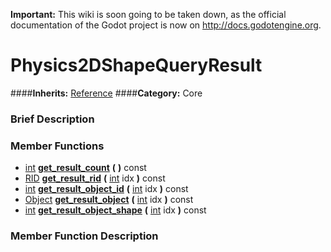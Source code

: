 **Important:** This wiki is soon going to be taken down, as the official documentation of the Godot project is now on http://docs.godotengine.org.

#  Physics2DShapeQueryResult  
####**Inherits:** [Reference](class_reference)
####**Category:** Core

###  Brief Description  


###  Member Functions 
  * [int](class_int)  **[get&#95;result&#95;count](#get_result_count)**  **(** **)** const
  * [RID](class_rid)  **[get&#95;result&#95;rid](#get_result_rid)**  **(** [int](class_int) idx  **)** const
  * [int](class_int)  **[get&#95;result&#95;object&#95;id](#get_result_object_id)**  **(** [int](class_int) idx  **)** const
  * [Object](class_object)  **[get&#95;result&#95;object](#get_result_object)**  **(** [int](class_int) idx  **)** const
  * [int](class_int)  **[get&#95;result&#95;object&#95;shape](#get_result_object_shape)**  **(** [int](class_int) idx  **)** const

###  Member Function Description  
